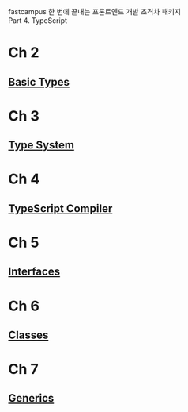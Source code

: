 fastcampus 한 번에 끝내는 프론트엔드 개발 초격차 패키지  
Part 4. TypeScript  
# Ch 2
## [Basic Types](./Basic_Types.md "Basic Types")  
# Ch 3
## [Type System](./Type_System.md "Type System")
# Ch 4
## [TypeScript Compiler](./TypeScript_Compiler.md "TypeScript Compiler") 
# Ch 5
## [Interfaces](./Interfaces.md "Interfaces")
# Ch 6
## [Classes](./Classes.md "Classes")
# Ch 7
## [Generics](./Generics.md "Generics")
